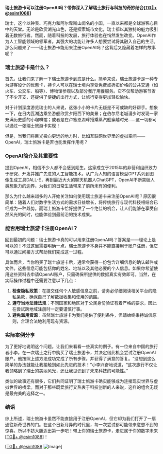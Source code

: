 **瑞士旅游卡可以注册OpenAI吗？带你深入了解瑞士旅行与科技的奇妙结合[[TG💪+ @esim1088](https://t.me/s/esim1088)]**

瑞士，这个以钟表、巧克力和阿尔卑斯山闻名的小国，一直以来都是全球游客心目中的天堂。无论是欣赏湖光山色，还是探索城市文化，瑞士都以其独特的魅力吸引着无数旅行者。然而，随着科技的发展，旅行体验也在悄然发生改变。OpenAI作为人工智能领域的领军者，其强大的功能让许多人想要尝试将其融入自己的生活。那么问题来了——瑞士旅游卡能用来注册OpenAI吗？这背后又隐藏着怎样的故事呢？

### 瑞士旅游卡是什么？

首先，让我们来了解一下瑞士旅游卡到底是什么。简单来说，瑞士旅游卡是一种专为游客设计的优惠卡，持卡人可以在瑞士境内享受免费或折扣价格的公共交通（如火车、公交车、船等）、博物馆参观以及部分餐厅用餐服务。它不仅帮助游客节省了不少开支，还提供了便捷的出行方式，让旅行变得更加轻松愉快。

对于计划深度游览瑞士的人来说，这张小小的卡片无疑是不可或缺的好帮手。想象一下，在日内瓦湖边乘坐游船欣赏夕阳西下的美景；在伯尔尼老城漫步时发现一家充满历史感的小咖啡馆；或者是在卢塞恩湖畔搭乘蒸汽船穿越时光……这一切都可以通过一张瑞士旅游卡实现！

但是，当我们将目光投向更远的地方时，比如互联网世界里的虚拟空间——OpenAI，瑞士旅游卡是否也能发挥作用呢？

### OpenAI简介及其重要性

提到OpenAI，相信不少人都不会感到陌生。这家成立于2015年的非营利组织致力于研究、开发并推广先进的人工智能技术。从广为人知的语言模型GPT系列到图像生成工具DALL-E，再到最近大火的聊天机器人ChatGPT，OpenAI不断突破人类想象力的边界，为我们的日常生活带来了前所未有的便利。

那么为什么越来越多的人开始关注如何使用瑞士旅游卡来注册OpenAI呢？原因很简单：随着人们对数字生活方式的需求日益增长，将传统旅行与现代科技相结合已经成为一种趋势。而瑞士旅游卡恰好提供了一个绝佳的机会，让人们能够在享受自然风光的同时，也能体验到最前沿的技术成果。

### 能否用瑞士旅游卡注册OpenAI？

回到最初的问题：瑞士旅游卡真的可以用来注册OpenAI吗？答案是——理论上是可以的！不过这里需要明确一点，瑞士旅游卡本身并不能直接用于账户注册，但它可以通过间接方式帮助我们完成这一过程。

具体而言，当你购买了瑞士旅游卡后，通常会获得一份包含详细信息的确认邮件或文件。这些信息可能包括你的姓名、地址以及其他必要的个人信息。如果你希望使用这些资料去申请OpenAI账户，只需确保所提供的数据真实有效即可。当然，在实际操作过程中还需要注意以下几点：

1. **检查隐私政策**：在提交任何个人敏感信息之前，请务必仔细阅读相关平台的隐私条款，确保自己了解数据收集和使用的范围。
2. **遵守当地法律法规**：不同国家和地区对于公民身份验证有着严格的要求，因此在尝试跨地域注册时一定要谨慎行事。
3. **避免滥用资源**：虽然瑞士旅游卡为我们提供了便利条件，但请始终秉持诚信原则，合理合法地利用现有资源。

### 实际案例分享

为了更好地说明这个问题，让我们来看看一些真实的例子。有一位来自中国的旅行者小李，在一次瑞士之行中购买了瑞士旅游卡，并决定借此机会尝试注册OpenAI账户。他按照上述方法成功完成了所有步骤，并获得了满意的答复。“没想到这么简单的办法就能让我接触到如此先进的技术！”小李兴奋地说道，“这次旅行不仅让我领略到了瑞士的美丽风光，还让我见识到了未来科技的可能性。”

类似的故事还有很多，它们共同证明了瑞士旅游卡确实能够成为连接现实世界与虚拟世界的桥梁。而对于那些既爱旅行又热衷于科技创新的人来说，这样的组合无疑是最完美的选择之一。

### 结语

综上所述，瑞士旅游卡虽然不能直接用于注册OpenAI，但它却为我们打开了一扇通往新奇世界的门。在这个日新月异的时代里，每一次尝试都可能带来意想不到的惊喜。所以不妨大胆迈出第一步吧！带上你的瑞士旅游卡，走进属于你的数字未来[[TG💪+ @esim1088](https://t.me/s/esim1088)]！

[[TG💪+ @esim1088](https://t.me/s/esim1088) ![Image](https://i.postimg.cc/4NQfJmqS/Snipaste-2025-05-13-00-14-12.png)]